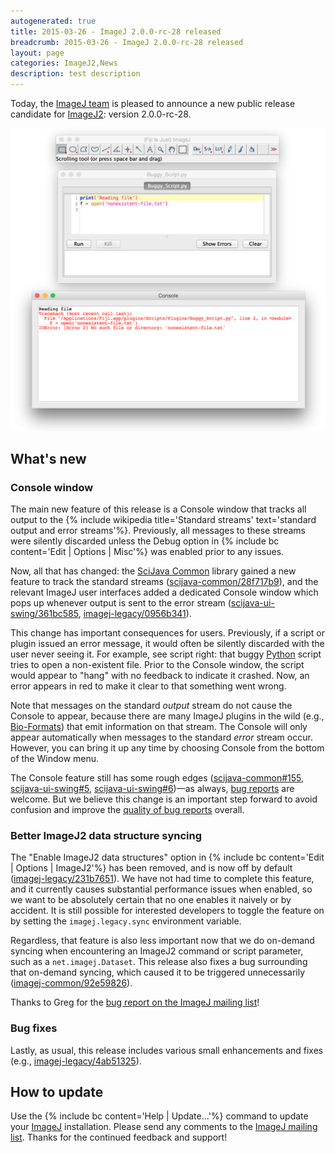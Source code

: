 ```yaml
---
autogenerated: true
title: 2015-03-26 - ImageJ 2.0.0-rc-28 released
breadcrumb: 2015-03-26 - ImageJ 2.0.0-rc-28 released
layout: page
categories: ImageJ2,News
description: test description
---
```


Today, the [ImageJ team](Contributors ) is pleased to announce a new public release candidate for [ImageJ2](ImageJ2 ): version 2.0.0-rc-28.

![ 450px | right | The ImageJ Console window](/images/pages/No-more-dev-null.png " 450px | right | The ImageJ Console window")

## What's new

### Console window

The main new feature of this release is a Console window that tracks all output to the {% include wikipedia title='Standard streams' text='standard output and error streams'%}. Previously, all messages to these streams were silently discarded unless the Debug option in {% include bc content='Edit | Options | Misc'%} was enabled prior to any issues.

Now, all that has changed: the [SciJava Common](SciJava_Common ) library gained a new feature to track the standard streams ([scijava-common/28f717b9](https://github.com/scijava/scijava-common/commit/28f717b9684047f9df5e3deee10cbcee81334b97)), and the relevant ImageJ user interfaces added a dedicated Console window which pops up whenever output is sent to the error stream ([scijava-ui-swing/361bc585](https://github.com/scijava/scijava-ui-swing/commit/361bc585d9ae833bb0d4b47c0a6cda7485d40357), [imagej-legacy/0956b341](https://github.com/imagej/imagej-legacy/commit/0956b34185c16c9f5ca82504d24e27371e3249ed)).

This change has important consequences for users. Previously, if a script or plugin issued an error message, it would often be silently discarded with the user never seeing it. For example, see script right: that buggy [Python](Python ) script tries to open a non-existent file. Prior to the Console window, the script would appear to "hang" with no feedback to indicate it crashed. Now, an error appears in red to make it clear to that something went wrong.

Note that messages on the standard *output* stream do not cause the Console to appear, because there are many ImageJ plugins in the wild (e.g., [Bio-Formats](Bio-Formats )) that emit information on that stream. The Console will only appear automatically when messages to the standard *error* stream occur. However, you can bring it up any time by choosing Console from the bottom of the Window menu.

The Console feature still has some rough edges ([scijava-common\#155](https://github.com/scijava/scijava-common/issues/155), [scijava-ui-swing\#5](https://github.com/scijava/scijava-ui-swing/issues/5), [scijava-ui-swing\#6](https://github.com/scijava/scijava-ui-swing/issues/6))—as always, [bug reports](Report_a_Bug ) are welcome. But we believe this change is an important step forward to avoid confusion and improve the [quality of bug reports](Bug_reporting_best_practices ) overall.

### Better ImageJ2 data structure syncing

The "Enable ImageJ2 data structures" option in {% include bc content='Edit | Options | ImageJ2'%} has been removed, and is now off by default ([imagej-legacy/231b7651](https://github.com/imagej/imagej-legacy/commit/231b76517f45993b5dfc4b1ddcaf8a14ff04491d)). We have not had time to complete this feature, and it currently causes substantial performance issues when enabled, so we want to be absolutely certain that no one enables it naively or by accident. It is still possible for interested developers to toggle the feature on by setting the `imagej.legacy.sync` environment variable.

Regardless, that feature is also less important now that we do on-demand syncing when encountering an ImageJ2 command or script parameter, such as a `net.imagej.Dataset`. This release also fixes a bug surrounding that on-demand syncing, which caused it to be triggered unnecessarily ([imagej-common/92e59826](https://github.com/imagej/imagej-common/commit/92e59826bde0642f217e07b38c161087b15538d0)).

Thanks to Greg for the [bug report on the ImageJ mailing list](http://imagej.1557.x6.nabble.com/Running-scripts-with-an-open-Virtual-Hyperstack-tp5012163p5012175.html)\!

### Bug fixes

Lastly, as usual, this release includes various small enhancements and fixes (e.g., [imagej-legacy/4ab51325](https://github.com/imagej/imagej-legacy/commit/4ab513259fa85bef083eae8923b3755a0ac0703d)).

## How to update

Use the {% include bc content='Help | Update...'%} command to update your [ImageJ](ImageJ ) installation. Please send any comments to the [ImageJ mailing list](Mailing_Lists ). Thanks for the continued feedback and support\!

 
